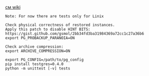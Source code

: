 [см wiki](https://confluence.postgrespro.ru/display/DEV/pg_probackup)

```
Note: For now there are tests only for Linix
```


```
Check physical correctness of restored instances.
Apply this patch to disable HINT BITS: https://gist.github.com/gsmol/2bb34fd3ba31984369a72cc1c27a36b6
export PG_PROBACKUP_PARANOIA=ON

Check archive compression:
export ARCHIVE_COMPRESSION=ON

export PG_CONFIG=/path/to/pg_config
pip install testgres=0.4.0
python -m unittest [-v] tests
```
